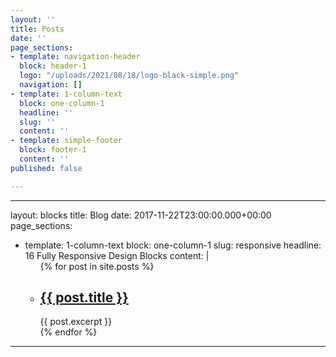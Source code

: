 ```yaml
---
layout: ''
title: Posts
date: ''
page_sections:
- template: navigation-header
  block: header-1
  logo: "/uploads/2021/08/18/logo-black-simple.png"
  navigation: []
- template: 1-column-text
  block: one-column-1
  headline: ''
  slug: ''
  content: ''
- template: simple-footer
  block: footer-1
  content: ''
published: false

---
```

---
layout: blocks
title: Blog
date: 2017-11-22T23:00:00.000+00:00
page_sections:
- template: 1-column-text
  block: one-column-1
  slug: responsive
  headline: 16 Fully Responsive Design Blocks
  content: |
    <ul>
	  {% for post in site.posts %}
	    <li>
	      <h2><a href="{{ post.url }}">{{ post.title }}</a></h2>
	      {{ post.excerpt }}
	    </li>
	  {% endfor %}
	</ul>
---
